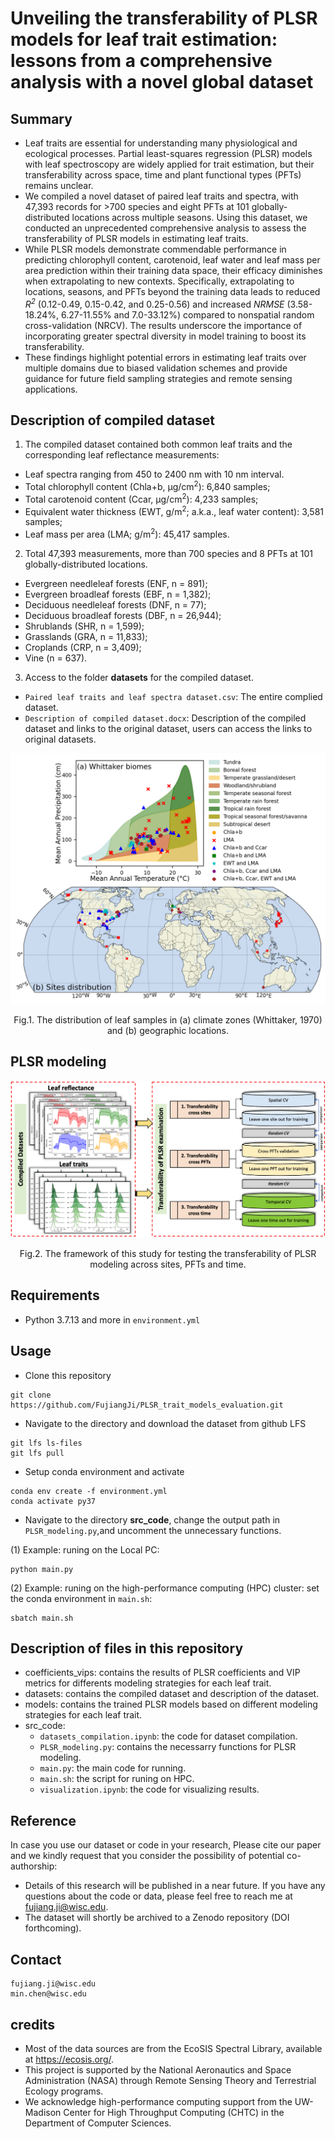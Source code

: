 # Unveiling the transferability of PLSR models for leaf trait estimation: lessons from a comprehensive analysis with a novel global dataset

## Summary
* Leaf traits are essential for understanding many physiological and ecological processes. Partial least-squares regression (PLSR) models with leaf spectroscopy are widely applied for trait estimation, but their transferability across space, time and plant functional types (PFTs) remains unclear.
* We compiled a novel dataset of paired leaf traits and spectra, with 47,393 records for >700 species and eight PFTs at 101 globally-distributed locations across multiple seasons. Using this dataset, we conducted an unprecedented comprehensive analysis to assess the transferability of PLSR models in estimating leaf traits.
* While PLSR models demonstrate commendable performance in predicting chlorophyll content, carotenoid, leaf water and leaf mass per area prediction within their training data space, their efficacy diminishes when extrapolating to new contexts. Specifically, extrapolating to locations, seasons, and PFTs beyond the training data leads to reduced _R<sup>2</sup>_ (0.12-0.49, 0.15-0.42, and 0.25-0.56) and increased _NRMSE_ (3.58-18.24%, 6.27-11.55% and 7.0-33.12%) compared to nonspatial random cross-validation (NRCV). The results underscore the importance of incorporating greater spectral diversity in model training to boost its transferability.
* These findings highlight potential errors in estimating leaf traits over multiple domains due to biased validation schemes and provide guidance for future field sampling strategies and remote sensing applications.

## Description of compiled dataset
1. The compiled dataset contained both common leaf traits and the corresponding leaf reflectance measurements:
  * Leaf spectra ranging from 450 to 2400 nm with 10 nm interval.
  * Total chlorophyll content (Chla+b, µg/cm<sup>2</sup>): 6,840 samples;
  * Total carotenoid content (Ccar, µg/cm<sup>2</sup>): 4,233 samples;
  * Equivalent water thickness (EWT, g/m<sup>2</sup>; a.k.a., leaf water content): 3,581 samples;
  * Leaf mass per area (LMA; g/m<sup>2</sup>): 45,417 samples.
2. Total 47,393 measurements, more than 700 species and 8 PFTs at 101 globally-distributed locations. 
  * Evergreen needleleaf forests (ENF, n = 891);
  * Evergreen broadleaf forests (EBF, n = 1,382);
  * Deciduous needleleaf forests (DNF, n = 77);
  * Deciduous broadleaf forests (DBF, n = 26,944);
  * Shrublands (SHR, n = 1,599);
  * Grasslands (GRA, n = 11,833);
  * Croplands (CRP, n = 3,409);
  * Vine (n = 637).
3. Access to the folder **datasets** for the compiled dataset.
  * `Paired leaf traits and leaf spectra dataset.csv`: The entire complied dataset.
  * `Description of compiled dataset.docx`: Description of the compiled dataset and links to the original dataset, users can access the links to original datasets.
<img src="figs/Fig 1_sites distribution.png" title="" alt="" data-align="center">
<p align="center">Fig.1. The distribution of leaf samples in (a) climate zones (Whittaker, 1970) and (b) geographic locations.</p>

## PLSR modeling
<img src="figs/Fig 2_Flowchart.png" title="" alt="" data-align="center">
<p align="center">Fig.2. The framework of this study for testing the transferability of PLSR modeling across sites, PFTs and time.</p>

## Requirements
* Python 3.7.13 and more in `environment.yml`

## Usage
* Clone this repository
```
git clone https://github.com/FujiangJi/PLSR_trait_models_evaluation.git
```
* Navigate to the directory and download the dataset from github LFS
```
git lfs ls-files
git lfs pull
```
* Setup conda environment and activate
```
conda env create -f environment.yml
conda activate py37
```
* Navigate to the directory **src_code**, change the output path in `PLSR_modeling.py`,and uncomment the unnecessary functions.

(1) Example: runing on the Local PC:
```
python main.py
```
(2) Example: runing on the high-performance computing (HPC) cluster: set the conda environment in `main.sh`:
```
sbatch main.sh
```
## Description of files in this repository
* coefficients_vips: contains the results of PLSR coefficients and VIP metrics for differents modeling strategies for each leaf trait.
* datasets: contains the compiled dataset and description of the dataset.
* models: contains the trained PLSR models based on different modeling strategies for each leaf trait.
* src_code:
  * `datasets_compilation.ipynb`: the code for dataset compilation.
  * `PLSR_modeling.py`: contains the necessarry functions for PLSR modeling.
  * `main.py`: the main code for running.
  * `main.sh`: the script for runing on HPC.
  * `visualization.ipynb`: the code for visualizing results.

## Reference
In case you use our dataset or code in your research, Please cite our paper and we kindly request that you consider the possibility of potential co-authorship:
* Details of this research will be published in a near future. If you have any questions about the code or data, please feel free to reach me at fujiang.ji@wisc.edu.
* The dataset will shortly be archived to a Zenodo repository (DOI forthcoming).

## Contact
```
fujiang.ji@wisc.edu
min.chen@wisc.edu
```
## credits
* Most of the data sources are from the EcoSIS Spectral Library, available at https://ecosis.org/.
* This project is supported by the National Aeronautics and Space Administration (NASA) through Remote Sensing Theory and Terrestrial Ecology programs.
* We acknowledge high-performance computing support from the UW-Madison Center for High Throughput Computing (CHTC) in the Department of Computer Sciences. 

